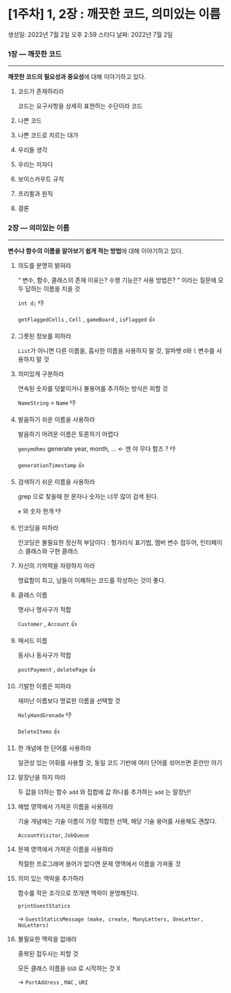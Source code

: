 # [1주차] 1, 2장 : 깨끗한 코드, 의미있는 이름

생성일: 2022년 7월 2일 오후 2:59
스터디 날짜: 2022년 7월 2일

### 1장 — 깨끗한 코드

---

**깨끗한 코드의 필요성과 중요성**에 대해 이야기하고 있다.

1. 코드가 존재하리라
    
    코드는 요구사항을 상세히 표현하는 수단이라 코드
    
2. 나쁜 코드
3. 나쁜 코드로 치르는 대가
4. 우리들 생각
5. 우리는 저자다
6. 보이스카우트 규칙
7. 프리퀼과 원칙
8. 결론

### 2장 — 의미있는 이름

---

**변수나 함수의 이름을 알아보기 쉽게 적는 방법**에 대해 이야기하고 있다.

1. 의도를 분명히 밝혀라
    
    “ 변수, 함수, 클래스의 존재 이유는? 수행 기능은? 사용 방법은? “ 이라는 질문에 모두 답하는 이름을 지을 것
    
    `int d;` 👎
    
    `getFlaggedCells` , `Cell` , `gameBoard` , `isFlagged` 👍
    
2. 그릇된 정보를 피하라
    
    `List`가 아니면 다른 이름을, 흡사한 이름을 사용하지 말 것, 알파벳 `O`와 `l` 변수를 사용하지 말 것
    
3. 의미있게 구분하라
    
    연속된 숫자를 덧붙이거나 불용어를 추가하는 방식은 피할 것 
    
    `NameString` = `Name` 👎
    
4. 발음하기 쉬운 이름을 사용하라
    
    발음하기 어려운 이름은 토론하기 어렵다 
    
    `genymdhms` generate year, month, … ← 젠 야 무다 함즈 ? 👎
    
    `generationTimestamp` 👍
    
5. 검색하기 쉬운 이름을 사용하라
    
    grep 으로 찾을때 한 문자나 숫자는 너무 많이 검색 된다. 
    
    `e` 와 숫자 한개 👎
    
6. 인코딩을 피하라
    
    인코딩은 불필요한 정신적 부담이다 : 헝가리식 표기법, 멤버 변수 접두어, 인터페이스 클래스와 구현 클래스
    
7. 자신의 기억력을 자랑하지 마라
    
    명료함이 최고, 남들이 이해하는 코드를 작성하는 것이 좋다.
    
8. 클래스 이름
    
    명사나 명사구가 적합
    
    `Customer` , `Account` 👍
    
9. 매서드 이름
    
    동사나 동사구가 적합
    
    `postPayment` , `deletePage` 👍
    
10. 기발한 이름은 피하라
    
    재미난 이름보다 명료한 이름을 선택할 것
    
    `HolyHandGrenade` 👎
    
    `DeleteItems` 👍
    
11. 한 개념에 한 단어를 사용하라
    
    일관성 있는 어휘를 사용할 것, 동일 코드 기반에 여러 단어를 섞어쓰면 혼란만 야기
    
12. 말장난을 하지 마라
    
    두 값을 더하는 함수 `add` 와 집합에 값 하나를 추가하는 `add` 는 말장난!
    
13. 해법 영역에서 가져온 이름을 사용하라
    
    기술 개념에는 기술 이름이 가장 적합한 선택, 해당 기술 용어를 사용해도 괜찮다. 
    
    `AccountVisitor`, `JobQueue`
    
14. 문제 영역에서 가져온 이름을 사용하라
    
    적절한 프로그래머 용어가 없다면 문제 영역에서 이름을 가져올 것
    
15. 의미 있는 맥락을 추가하라
    
    함수를 작은 조각으로 쪼개면 맥락이 분명해진다. 
    
    `printGuestStatics` 
    
    → `GuestStaticsMessage (make, create, ManyLetters, OneLetter, NoLetters)`
    
16. 불필요한 맥락을 없애라
    
    중복된 접두사는 피할 것
    
    모든 클래스 이름을 `GSD` 로 시작하는 것 X
    
    → `PortAddress` , `MAC` , `URI`